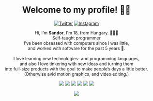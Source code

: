 <h1 align="center">Welcome to my profile! 👋🏻</h1>

<p align="center">
<a href="https://twitter.com/visionbysndr">
<img src="https://img.shields.io/badge/-Twitter-%231DA1F2" alt="Twitter" /></a> 
<a href="https://instagram.com/sndrkrly">
<img src="https://img.shields.io/badge/-Instagram-%23eb13a5" alt="Instagram" /></a> 
</p>


<p align="center">
Hi, I'm <b>Sandor</b>, I'm 18, from Hungary. 👨🏻‍💻 <br>
Self-taught programmer <br>
I’ve been obsessed with computers since I was little, <br> and worked with software for the past 5 years 🎥. <br>
<br>
I love learning new technologies- and programming languages, <br> and also I love tinkering with new ideas and turning them <br> into full-size products with the goal to make people’s days a little better. 
<br>
(Otherwise avid motion graphics, and video editing.)
</p>

<p align="center">
<img src="https://img.shields.io/badge/-HTML5-darkred?style=flat-rounded&logo=html5"/>
<img src="https://img.shields.io/badge/-CSS3-blue?style=flat-rounded&logo=css3"/>
<img src="https://img.shields.io/badge/-React-darkblue?style=flat-rounded&logo=react"/>
<img src="https://img.shields.io/badge/-Vue-black?style=flat-rounded&logo=vue.js"/>
<img src="https://img.shields.io/badge/-Lua-darkblue?style=flat-rounded&logo=lua"/>
<img src="https://img.shields.io/badge/-MySQL-lightblue?style=flat-rounded&logo=mysql"/>
</p>

<p align="center">
<img src="https://github-readme-stats.vercel.app/api/?username=sndrkrly&show_icons=true&title_color=fff&icon_color=3f3c3e&text_color=ffffff&bg_color=0d1011"><br>
</p>
